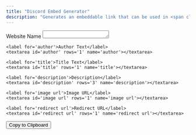 ```yaml
---
title: "Discord Embed Generator"
description: "Generates an embeddable link that can be used in <span class='accent'>Discord</span>.<br>Use this tool <span class='accent'>at your own risk</span>."
---
```


<link rel='stylesheet' href='/scss/zalgo.css'>

<form>
	<label for='website name'>Website Name</label>
	<textarea id='website name' rows='1' name='website name'></textarea>
	
	<label for='author'>Author Text</label>
	<textarea id='author' rows='1' name='author'></textarea>
	
	<label for='title'>Title Text</label>
	<textarea id='title' rows='1' name='title'></textarea>
	
	<label for='description'>Description</label>
	<textarea id='description' rows='3' name='description'></textarea>
	
	<label for='image url'>Image URL</label>
	<textarea id='image url' rows='1' name='image url'></textarea>
	
	<label for='redirect url'>Redirect URL</label>
	<textarea id='redirect url' rows='1' name='redirect url'></textarea>
</form>

<div style='width: 100%' class='center'>
	<button style='margin-bottom: 0' class='btn' type='button' onclick='copy()'>Copy to Clipboard</button>
</div>

<script src='/js/discord-embed.js'></script>
